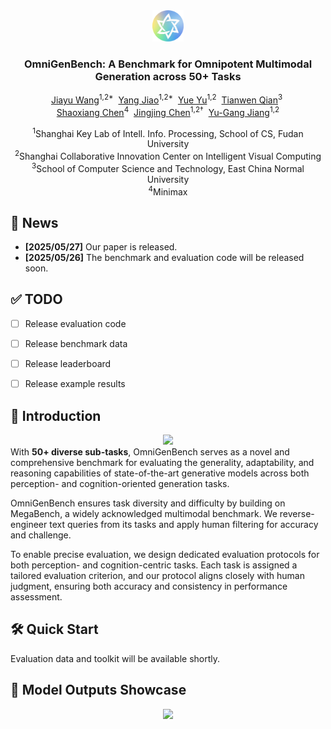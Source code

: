 <!-- start -->

<div align="center">
<img src="assets/omnigenbench.png" alt="OmniGenBench Logo" width="50">

<h3>OmniGenBench: A Benchmark for Omnipotent Multimodal Generation across 50+ Tasks</h3>

<a href="https://github.com/emilia113">Jiayu Wang</a><sup>1,2*</sup>&nbsp;
<a href="https://sxjyjay.github.io/">Yang Jiao</a><sup>1,2*</sup>&nbsp;
<a href="https://github.com/Yue-105">Yue Yu</a><sup>1,2</sup>&nbsp;
<a href="https://qiantianwen.github.io/">Tianwen Qian</a><sup>3</sup>&nbsp;
<br>
<a href="https://scholar.google.com/citations?user=WL5mbfEAAAAJ&hl=zh-CN">Shaoxiang Chen</a><sup>4</sup>&nbsp;
<a href="https://jingjing1.github.io/">Jingjing Chen</a><sup>1,2†</sup>&nbsp;
<a href="https://fvl.fudan.edu.cn/">Yu-Gang Jiang</a><sup>1,2</sup>

<sup>1</sup>Shanghai Key Lab of Intell. Info. Processing, School of CS, Fudan University<br>
<sup>2</sup>Shanghai Collaborative Innovation Center on Intelligent Visual Computing<br>
<sup>3</sup>School of Computer Science and Technology, East China Normal University<br>
<sup>4</sup>Minimax  

<!-- Uncomment below to show paper and huggingface badge -->
<!-- 
[![Paper](https://img.shields.io/badge/Paper-UniToken-d32f2f.svg?logo=arXiv)](https://arxiv.org/abs/2504.04423)  
<a href="https://huggingface.co/OceanJay/UniToken-AnyRes-StageII">
  <img src="https://img.shields.io/badge/%F0%9F%A4%97%20Hugging%20Face%20-models-blue" alt="HF Model">
</a> 
-->
</div>


## 📢 News

- **[2025/05/27]** Our paper is released.
- **[2025/05/26]** The benchmark and evaluation code will be released soon.



## ✅ TODO

- [ ] Release evaluation code
- [ ] Release benchmark data
- [ ] Release leaderboard
- [ ] Release example results



## 📖 Introduction

</div>
<div align="center">
  <img src="assets/class.png" width="85%">
</div>
With <b>50+ diverse sub-tasks</b>, OmniGenBench serves as a novel and comprehensive benchmark for evaluating the generality, adaptability, and reasoning capabilities of state-of-the-art generative models across both perception- and cognition-oriented generation tasks.

OmniGenBench ensures task diversity and difficulty by building on MegaBench, a widely acknowledged multimodal benchmark. We reverse-engineer text queries from its tasks and apply human filtering for accuracy and challenge.

To enable precise evaluation, we design dedicated evaluation protocols for both perception- and cognition-centric tasks. Each task is assigned a tailored evaluation criterion, and our protocol aligns closely with human judgment, ensuring both accuracy and consistency in performance assessment.


## 🛠️ Quick Start

Evaluation data and toolkit will be available shortly.



## 🎨 Model Outputs Showcase
<div align="center">
  <img src="assets/exper.png" width="100%">
</div>
